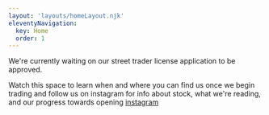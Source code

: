 ```yaml
---
layout: 'layouts/homeLayout.njk'
eleventyNavigation:
  key: Home
  order: 1
---
```

We're currently waiting on our street trader license application to be approved. 

Watch this space to learn when and where you can find us once we begin trading and follow us on instagram for info about stock, what we're reading, and our progress towards opening  [instagram](https://www.instagram.com/magpiebooksedi/)